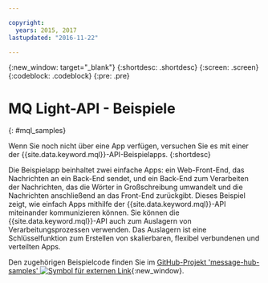 ```yaml
---

copyright:
  years: 2015, 2017
lastupdated: "2016-11-22"

---
```


{:new_window: target="_blank"}
{:shortdesc: .shortdesc}
{:screen: .screen}
{:codeblock: .codeblock}
{:pre: .pre}

# MQ Light-API - Beispiele
{: #mql_samples}


Wenn Sie noch nicht über eine App verfügen, versuchen Sie es mit einer der {{site.data.keyword.mql}}-API-Beispielapps.
{:shortdesc}

Die Beispielapp beinhaltet zwei einfache Apps: ein Web-Front-End, das Nachrichten an ein
Back-End sendet, und ein Back-End zum Verarbeiten der Nachrichten, das die Wörter in Großschreibung umwandelt
und die Nachrichten anschließend an das Front-End zurückgibt. Dieses Beispiel zeigt, wie einfach Apps mithilfe der
{{site.data.keyword.mql}}-API miteinander kommunizieren können. Sie können die {{site.data.keyword.mql}}-API
auch zum Auslagern von Verarbeitungsprozessen verwenden. Das Auslagern ist eine Schlüsselfunktion zum Erstellen von
skalierbaren, flexibel verbundenen und verteilten Apps.

Den zugehörigen Beispielcode finden Sie im [GitHub-Projekt 'message-hub-samples' ![Symbol für externen Link](../../icons/launch-glyph.svg "Symbol für externen Link")](https://github.com/ibm-messaging/message-hub-samples/tree/master/mqlight){:new_window}.

